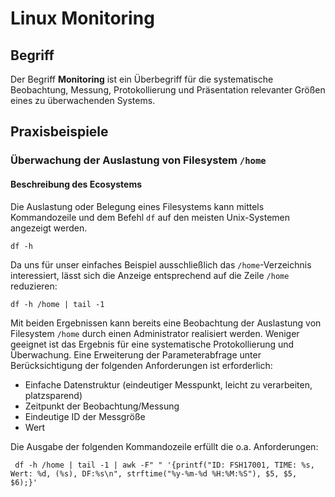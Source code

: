# Linux Monitoring

## Begriff

Der Begriff **Monitoring** ist ein Überbegriff für die systematische Beobachtung, Messung, Protokollierung
und Präsentation relevanter Größen eines zu überwachenden Systems. 

## Praxisbeispiele

### Überwachung der Auslastung von Filesystem `/home`

#### Beschreibung des Ecosystems

Die Auslastung oder Belegung eines Filesystems kann mittels Kommandozeile und dem Befehl `df` 
auf den meisten Unix-Systemen angezeigt werden.
```
df -h
```

Da uns für unser einfaches Beispiel ausschließlich das `/home`-Verzeichnis interessiert,
lässt sich die Anzeige entsprechend auf die Zeile `/home` reduzieren:
```
df -h /home | tail -1 
```
Mit beiden Ergebnissen kann bereits eine Beobachtung der Auslastung von Filesystem `/home`
durch einen Administrator realisiert werden. Weniger geeignet ist das Ergebnis für eine
systematische Protokollierung und Überwachung. Eine Erweiterung der Parameterabfrage
unter Berücksichtigung der folgenden Anforderungen ist erforderlich:

- Einfache Datenstruktur (eindeutiger Messpunkt, leicht zu verarbeiten, platzsparend)
- Zeitpunkt der Beobachtung/Messung
- Eindeutige ID der Messgröße
- Wert

Die Ausgabe der folgenden Kommandozeile erfüllt die o.a. Anforderungen:
```
 df -h /home | tail -1 | awk -F" " '{printf("ID: FSH17001, TIME: %s, Wert: %d, (%s), DF:%s\n", strftime("%y-%m-%d %H:%M:%S"), $5, $5, $6);}'
```
